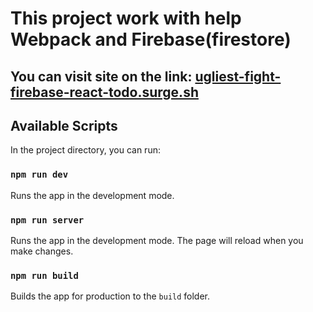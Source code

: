 # __This project work with help Webpack and Firebase(firestore)__ 

## You can visit site on the link: [ugliest-fight-firebase-react-todo.surge.sh](https://ugliest-fight-firebase-react-todo.surge.sh/)

## Available Scripts

In the project directory, you can run:

### `npm run dev`

Runs the app in the development mode.

### `npm run server`

Runs the app in the development mode.
The page will reload when you make changes.

### `npm run build`

Builds the app for production to the `build` folder.

